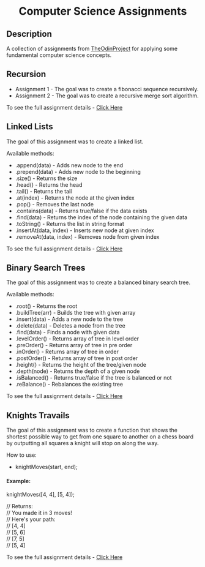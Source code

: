 <div  align=center>
	<h1>Computer Science Assignments</h1>
</div>

## Description

A collection of assignments from [TheOdinProject](https://www.theodinproject.com) for applying some fundamental computer science concepts.

## Recursion

-   Assignment 1 - The goal was to create a fibonacci sequence recursively.
-   Assignment 2 - The goal was to create a recursive merge sort algorithm.

To see the full assignment details - [Click Here](https://www.theodinproject.com/lessons/javascript-recursion)

## Linked Lists

The goal of this assignment was to create a linked list.

Available methods:

-   .append(data) - Adds new node to the end
-   .prepend(data) - Adds new node to the beginning
-   .size() - Returns the size
-   .head() - Returns the head
-   .tail() - Returns the tail
-   .at(index) - Returns the node at the given index
-   .pop() - Removes the last node
-   .contains(data) - Returns true/false if the data exists
-   .find(data) - Returns the index of the node containing the given data
-   .toString() - Returns the list in string format
-   .insertAt(data, index) - Inserts new node at given index
-   .removeAt(data, index) - Removes node from given index

To see the full assignment details - [Click Here](https://www.theodinproject.com/lessons/javascript-linked-lists)

## Binary Search Trees

The goal of this assignment was to create a balanced binary search tree.

Available methods:

-   .root() - Returns the root
-   .buildTree(arr) - Builds the tree with given array
-   .insert(data) - Adds a new node to the tree
-   .delete(data) - Deletes a node from the tree
-   .find(data) - Finds a node with given data
-   .levelOrder() - Returns array of tree in level order
-   .preOrder() - Returns array of tree in pre order
-   .inOrder() - Returns array of tree in order
-   .postOrder() - Returns array of tree in post order
-   .height() - Returns the height of the tree/given node
-   .depth(node) - Returns the depth of a given node
-   .isBalanced() - Returns true/false if the tree is balanced or not
-   .reBalance() - Rebalances the existing tree

To see the full assignment details - [Click Here](https://www.theodinproject.com/lessons/javascript-binary-search-trees)

## Knights Travails

The goal of this assignment was to create a function that shows the shortest possible way to get from one square to another on a chess board by outputting all squares a knight will stop on along the way.

How to use:

-   knightMoves(start, end);

#### Example:

knightMoves([4, 4], [5, 4]);

// Returns:<br/>
// You made it in 3 moves!<br/>
// Here's your path:<br/>
// [4, 4]<br/>
// [5, 6]<br/>
// [7, 5]<br/>
// [5, 4]<br/>

To see the full assignment details - [Click Here](https://www.theodinproject.com/lessons/javascript-knights-travails)
